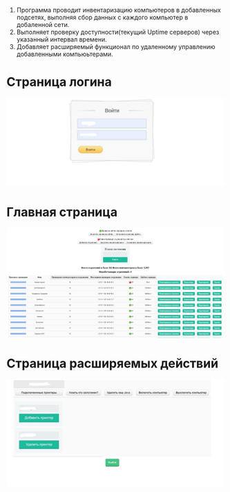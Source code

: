 1. Программа проводит инвентаризацию компьютеров в добавленных подсетях, выполняя сбор данных с каждого компьютер в добаленной сети.
2. Выполняет проверку доступности(текущий Uptime серверов) через указанный интервал времени.
3. Добавляет расширяемый функционал по удаленному управлению добавленными компьюьтерами.

# Страница логина
![alt text](/ScreensProject/3.jpg "Страница логина")
# Главная страница
![alt text](/ScreensProject/1.jpg "Главная страница")
# Страница расширяемых действий
![alt text](/ScreensProject/2.jpg "Страница действий")

